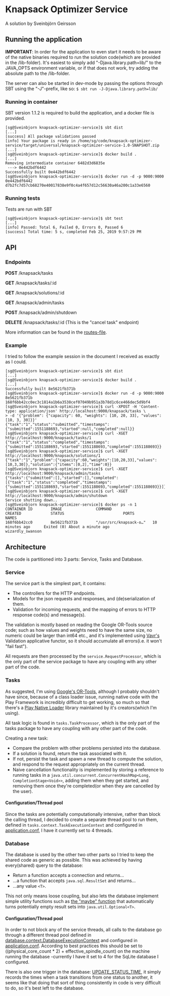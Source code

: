 # Knapsack Optimizer Service
A solution by Sveinbjörn Geirsson

## Running the application

**IMPORTANT**:
In order for the application to even start it needs to be aware of the native binaries required to 
run the solution code(which are provided in the /lib-folder).
It's easiest to simply add "-Djava.library.path=lib/" to the JAVA_OPTS environment
variable, or if that does not work, try adding the absolute path to the /lib-folder.

The server can also be started in dev-mode by passing the options through SBT using the "-J"-prefix, 
like so: `$ sbt run -J-Djava.library.path=lib/`

### Running in container

SBT version 1.1.2 is required to build the application, and a docker file is provided.

    [sg@Sveinbjorn knapsack-optimizer-service]$ sbt dist
    [...]
    [success] All package validations passed
    [info] Your package is ready in /home/sg/code/knapsack-optimizer-service/target/universal/knapsack-optimizer-service-1.0-SNAPSHOT.zip
    [...]
    [sg@Sveinbjorn knapsack-optimizer-service]$ docker build .
    [...]
    Removing intermediate container 6482d3d6835e
     ---> 0e442bdf6442
    Successfully built 0e442bdf6442
    [sg@Sveinbjorn knapsack-optimizer-service]$ docker run -d -p 9000:9000 0e442bdf6442
    d7b2fc7d57cb68270e40017838e9f0c4a4f657d12c56630a46a200c1a33e6560
    
### Running tests

Tests are run with SBT

    [sg@Sveinbjorn knapsack-optimizer-service]$ sbt test
    [...]
    [info] Passed: Total 6, Failed 0, Errors 0, Passed 6
    [success] Total time: 5 s, completed Feb 25, 2019 9:57:29 PM
    
## API

### Endpoints

**POST** /knapsack/tasks

**GET** /knapsack/tasks/:id

**GET** /knapsack/solutions/:id

**GET** /knapsack/admin/tasks          

**POST** /knapsack/admin/shutdown       

**DELETE** /knapsack/tasks/:id (This is the "cancel task" endpoint)

More information can be found in the [routes-file](/conf/routes).

### Example

I tried to follow the example session in the document I received as exactly as I could.


    [sg@Sveinbjorn knapsack-optimizer-service]$ sbt dist
    [...]
    [sg@Sveinbjorn knapsack-optimizer-service]$ docker build .
    [...]
    Successfully built 8e5621fb371b
    [sg@Sveinbjorn knapsack-optimizer-service]$ docker run -d -p 9000:9000 8e5621fb371b
    168f6bb42cc0ec3c1814a1b6a3538cef07049b951a3b78d1c6ce466dec5d9bf4
    [sg@Sveinbjorn knapsack-optimizer-service]$ curl -XPOST -H 'Content-type: application/json' http://localhost:9000/knapsack/tasks \
    > -d '{"problem": {"capacity": 60, "weights": [10, 20, 33], "values": [10, 3, 30]}}'
    {"task":"1","status":"submitted","timestamps":{"submitted":1551188693,"started":null,"completed":null}}
    [sg@Sveinbjorn knapsack-optimizer-service]$ curl -XGET http://localhost:9000/knapsack/tasks/1
    {"task":"1","status":"completed","timestamps":{"submitted":1551188693,"started":1551188693,"completed":1551188693}}
    [sg@Sveinbjorn knapsack-optimizer-service]$ curl -XGET http://localhost:9000/knapsack/solutions/1
    {"task":"1","problem":{"capacity":60,"weights":[10,20,33],"values":[10,3,30]},"solution":{"items":[0,2],"time":0}}
    [sg@Sveinbjorn knapsack-optimizer-service]$ curl -XGET http://localhost:9000/knapsack/admin/tasks
    {"tasks":{"submitted":[],"started":[],"completed":[{"task":"1","status":"completed","timestamps":{"submitted":1551188693,"started":1551188693,"completed":1551188693}}]}}
    [sg@Sveinbjorn knapsack-optimizer-service]$ curl -XGET http://localhost:9000/knapsack/admin/shutdown
    Service shutting down..
    [sg@Sveinbjorn knapsack-optimizer-service]$ docker ps -n 1
    CONTAINER ID        IMAGE               COMMAND                  CREATED             STATUS                          PORTS               NAMES
    168f6bb42cc0        8e5621fb371b        "/usr/src/knapsack-o…"   10 minutes ago      Exited (0) About a minute ago                       wizardly_swanson

## Architecture

The code is partitioned into 3 parts: Service, Tasks and Database.

### Service
The service part is the simplest part, it contains:
 
 * The controllers for the HTTP endpoints. 
 * Models for the json requests and responses, and (de)serialization of them.
 * Validation for incoming requests, and the mapping of errors to HTTP response code(s) and message(s).
 
The validation is mostly based on reading the Google OR-Tools source code; 
such as how values and weights need to have the same size, no numeric could be larger than int64 etc.,
and it's implemented using [Vavr's](http://www.vavr.io/vavr-docs/#_validation) Validation applicative functor, 
so it should accumulate all errors(i.e. it won't "fail fast").

All requests are then processed by the `service.RequestProcessor`, which is the only part of the service package 
to have any coupling with any other part of the code.

### Tasks

As suggested, I'm using [Google's OR-Tools](https://developers.google.com/optimization/), although I probably shouldn't have
since, because of a class loader issue, running native code with the Play Framework is incredibly difficult to get working,
so much so that there's a [Play Native Loader](https://github.com/playframework/play-native-loader) library maintained by it's creators(which I'm using).

All task logic is found in `tasks.TaskProcessor`, which is the only part of the tasks package to have any coupling with any other part of the code.

Creating a new task:

* Compare the problem with other problems persisted into the database.
* If a solution is found, return the task associated with it.
* If not, persist the task and spawn a new thread to compute the solution, and respond to the request appropriately on the current thread.
* Naive cancellation functionality is implemented by storing a reference to running tasks in a 
`java.util.concurrent.ConcurrentHashMap<Long, CompletionStage<Void>>`, adding them 
when they get started, and removing them once they're completed(or when they are cancelled by the user).

#### Configuration/Thread pool

Since the tasks are potentially computationally intensive, rather than block the calling thread, I decided to create a separate 
thread pool to run them, defined in `tasks.context.TaskExecutionContext` and configured in [application.conf](/conf/application.conf),
I have it currently set to 4 threads.

### Database

The database is used by the other two other parts so I tried to keep the shared code as generic as possible. 
This was achieved by having every(shared) query to the database:

* Return a function accepts a connection and returns...
* ...a function that accepts `java.sql.ResultSet` and returns...
* ...any value `<T>`.

This not only means loose coupling, but also lets the database implement simple utility functions
such as [the "maybe" function](/app/database/util/ResultSetReadable.java#L13) 
that automatically turns potentially empty result sets into `java.util.Optional<T>`.

#### Configuration/Thread pool

In order to not block any of the service threads, all calls to the database go through a 
different thread pool defined in [database.context.DatabaseExecutionContext](/app/database/context/DatabaseExecutionContext.java) and configured in 
[application.conf](/conf/application.conf).
According to best practices this should be set to ((physical_core_count * 2) + effective_spindle_count)
on the machine running the database -currently I have it set to 4 for the SqLite database I configured.

There is also one trigger in the database: [UPDATE_STATUS_TIME](/conf/database/UPDATE_STATUS_TIME.sql),
 it simply records the times when a task transitions from one status to another, 
it seems like that doing that sort of thing consistently in code is very difficult to do, so it's best left to the database.


